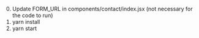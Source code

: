 0. Update FORM_URL in components/contact/index.jsx (not necessary for the code to run)
1. yarn install
2. yarn start